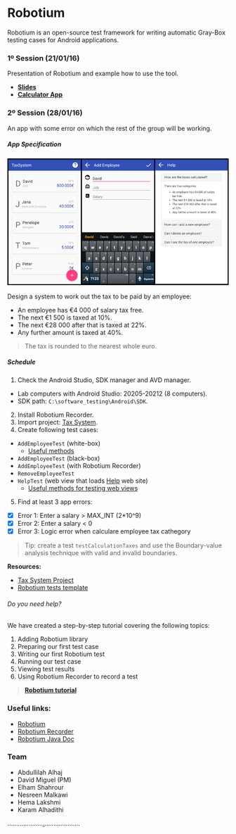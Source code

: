 # Robotium

Robotium is an open-source test framework for writing automatic Gray-Box testing cases for Android applications.

### 1º Session (21/01/16)

Presentation of Robotium and example how to use the tool.

- **[Slides](https://raw.githubusercontent.com/davidmigloz/robotium-testing/master/Presentation/Slides.pdf)**
- **[Calculator App](https://github.com/davidmigloz/robotium-testing/releases/download/v1/AppCalculator.zip)**

### 2º Session (28/01/16)

An app with some error on which the rest of the group will be working.

##### App Specification 

![Tax System Screenshot](https://raw.githubusercontent.com/davidmigloz/robotium-testing/master/Presentation/AppTaxSystem.jpg)

Design a system to work out the tax to be paid by an employee:
- An employee has €4 000 of salary tax free.
- The next €1 500 is taxed at 10%.
- The next €28 000 after that is taxed at 22%.
- Any further amount is taxed at 40%.

> The tax is rounded to the nearest whole euro.

##### Schedule

1. Check the Android Studio, SDK manager and AVD manager.
  - Lab computers with Android Studio: 20205-20212 (8 computers).
  - SDK path: `C:\software_testing\Android\SDK`.
2. Install Robotium Recorder.
3. Import project: [Tax System](https://github.com/davidmigloz/robotium-testing/releases/download/v1/AppTaxSystem.zip).
4. Create following test cases:
  - `AddEmployeeTest` (white-box)
    * [Useful methods](https://gist.github.com/davidmigloz/fc865c39db9da14f28d1)
  - `AddEmployeeTest` (black-box)
  - `AddEmployeeTest` (with Robotium Recorder)
  - `RemoveEmployeeTest` 
  - `HelpTest` (web view that loads [Help](http://davidmiguel.com/proyectos/robotium/taxsystem/) web site)
    * [Useful methods for testing web views](https://gist.github.com/davidmigloz/396f5728079c82b5bd39)
5. Find at least 3 app errors:
  - [x] Error 1: Enter a salary > MAX_INT (2*10^9)
  - [x] Error 2: Enter a salary < 0
  - [x] Error 3: Logic error when calculare employee tax cathegory

> Tip: create a test `testCalculationTaxes` and use the Boundary-value analysis technique with valid and invalid boundaries.

**Resources:**

- [Tax System Project](https://github.com/davidmigloz/robotium-testing/releases/download/v1/AppTaxSystem.zip)
- [Robotium tests template](https://gist.github.com/davidmigloz/8dabbdd012fbdb92838f)

###### Do you need help?

We have created a step-by-step tutorial covering the following topics:

1. Adding Robotium library
2. Preparing our first test case
3. Writing our first Robotium test
4. Running our test case
5. Viewing test results
6. Using Robotium Recorder to record a test

> **[Robotium tutorial](https://docs.google.com/document/d/1sIN5DE9VzEJ5RL-pg-zDQlU0yFkUBLBTxGEthOURCLw/edit?usp=sharing)**

### Useful links:

- [Robotium](https://github.com/robotiumtech/robotium)
- [Robotium Recorder](http://robotium.com/)
- [Robotium Java Doc](http://recorder.robotium.com/javadoc/)

### Team

- Abdullilah Alhaj
- David Miguel (PM)
- Elham Shahrour
- Nesreen Malkawi 
- Hema Lakshmi
- Karam Alhadithi

....................[.](https://gist.github.com/davidmigloz/f4c49b52f62535e20826)....................
